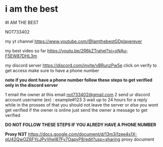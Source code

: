 # i am the best

#I AM THE BEST

NOT733402


my yt channel
https://www.youtube.com/@IamthebestGDplayerever

my best video so far https://youtu.be/2R6kZTraheI?si=oNAu-F5EW87DHL3m

my discord server https://discord.com/invite/vBRunzPw5e
                  click on verify to get access make sure to have a phone number 

 **note if you dont have a phone number follow these steps to get verified only in the discord server**

1 email the owner at this email not733402@gmail.com
2 send ur discord account username (ex) :  example#123
3 wait up to 24 hours for a reply 
while in the prosses of that you should not leave the server 
or else you wont get verified if the owner is online just send the owner a message 
to get verified 


**DO NOT FOLLOW THESE STEPS IF YOU ALREDY HAVE A PHONE NUMBER**


**Proxy N3T** 
https://docs.google.com/document/d/13m3i1zee4s1X-qU42QwOZ6FYcJPvVheI87Fv7OapyP8/edit?usp=sharing
proxy document 
